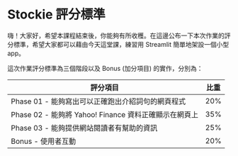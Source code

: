 # Stockie 評分標準

嗨！大家好，希望本課程結束後，你能夠有所收穫。在這邊公布一下本次作業的評分標準，希望大家都可以藉由今天這堂課，練習用 Streamlit 簡單地架設一個小型 app。

這次作業評分標準為三個階段以及 Bonus (加分項目) 的實作，分別為：

| 評分項目                                              | 比重 |
| ----------------------------------------------------- | ---- |
| Phase 01 - 能夠寫出可以正確跑出介紹詞句的網頁程式     | 20%  |
| Phase 02 - 能夠將 Yahoo! Finance 資料正確顯示在網頁上 | 35%  |
| Phase 03 - 能夠提供網站閱讀者有幫助的資訊             | 25%  |
| Bonus - 使用者互動                                    | 20%  |


